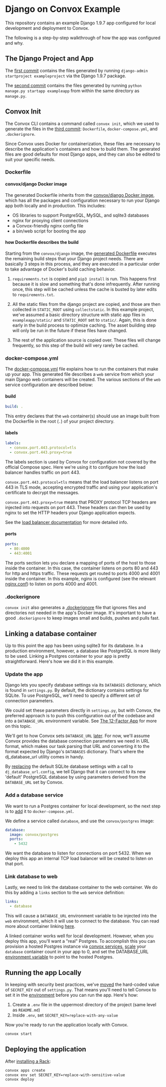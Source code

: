 # Django on Convox Example

This repository contains an example Django 1.9.7 app configured for local development and deployment to Convox.

The following is a step-by-step walkthrough of how the app was configured and why.

## The Django Project and App

The [first commit](https://github.com/convox-examples/django/commit/db374e06e63d437353394dad8e3d9be015df10c1) contains the files generated by running `django-admin startproject exampleproject` via the Django 1.9.7 package.

The [second commit](https://github.com/convox-examples/django/commit/c7f306a21629f04aa33da402379397fae382ab4c) contains the files generated by running `python manage.py startapp exampleapp` from within the same directory as `manage.py`.

## Convox Init

The Convox CLI contains a command called `convox init`, which we used to generate the files in the [third commit](https://github.com/convox-examples/django/commit/4d22973fc66d37c8a87a19f2b4263adbd5131e4d): `Dockerfile`, `docker-compose.yml`, and `.dockerignore`.

Since Convox uses Docker for containerization, these files are necessary to describe the application's containers and how to build them. The generated files are good defaults for most Django apps, and they can also be edited to suit your specific needs.

### Dockerfile

#### convox/django Docker image

The generated Dockerfile inherits from the [convox/django Docker image](https://hub.docker.com/r/convox/django/), which has all the packages and configuration necessary to run your Django app both locally and in production. This includes:

* OS libraries to support PostgreSQL, MySQL, and sqlite3 databases
* nginx for proxying client connections
* a Convox-friendly nginx config file
* a bin/web script for booting the app

#### how Dockerfile describes the build

Starting from the `convox/django` image, the [generated Dockerfile](https://github.com/convox-examples/django/blob/master/Dockerfile) executes the remaining build steps that your Django project needs. There are basically 3 steps in this process, and they are executed in a particular order to take advantage of Docker's build caching behavior.

1. `requirements.txt` is copied and `pip3 install` is run. This happens first because it is slow and something that's done infrequently. After running once, this step will be cached unless the cache is busted by later edits to `requirements.txt`.

2. All the static files from the django project are copied, and those are then collected in `STATIC_ROOT` using `collectstatic`. In this example project, we've assumed a basic directory structure with static app files in `exampleapp/static/` and `STATIC_ROOT` set to `static/`. Again, this is done early in the build process to optimize caching. The asset building step will only be run in the future if these files have changed.

3. The rest of the application source is copied over. These files will change frequently, so this step of the build will very rarely be cached.

### docker-compose.yml

The [docker-compose.yml](https://github.com/convox-examples/django/blob/master/docker-compose.yml) file explains how to run the containers that make up your app. This generated file describes a `web` service from which your main Django web containers will be created. The various sections of the `web` service configuration are described below:

#### build

```yaml
build: .
```

This entry declares that the `web` container(s) should use an image built from the Dockerfile in the root (`.`) of your project directory.

#### labels

```yaml
labels:
  - convox.port.443.protocol=tls
  - convox.port.443.proxy=true
```

The labels section is used by Convox for configuration not covered by the official Compose spec.  Here we're using it to configure how the load balancer handles traffic on port 443.

`convox.port.443.protocol=tls` means that the load balancer listens on port 443 in TLS mode, accepting encrypted traffic and using your application's certificate to decrypt the messages.

`convox.port.443.proxy=true` means that PROXY protocol TCP headers are injected into requests on port 443. These headers can then be used by nginx to set the HTTP headers your Django application expects.

See the [load balancer documentation](https://convox.com/docs/load-balancers/) for more detailed info.

#### ports

```yaml
ports:
  - 80:4000
  - 443:4001
```

The ports section lets you declare a mapping of ports of the host to those inside the container. In this case, the container listens on ports 80 and 443 for http and https traffic. These requests get routed to ports 4000 and 4001 inside the container. In this example, nginx is configured (see the relevant [nginx.conf](https://github.com/convox/django/blob/master/conf/nginx.conf)) to listen on ports 4000 and 4001.

### .dockerignore

`convox init` also generates a [.dockerignore](https://github.com/convox-examples/django/blob/master/.dockerignore) file that ignores files and directories not needed in the app's Docker image. It's important to have a good `.dockerignore` to keep images small and builds, pushes and pulls fast.

## Linking a database container

Up to this point the app has been using sqlite3 for its database. In a production environment, however, a database like PostgreSQL is more likely to be used. Linking a Postgres container to your app is pretty straightforward. Here's how we did it in this example.

### Update the app

Django lets you specify database settings via its `DATABASES` dictionary, which is found in `settings.py`. By default, the dictionary contains settings for SQLite. To use PostgreSQL, we'll need to specify a different set of connection parameters.

We could set these parameters directly in `settings.py`, but with Convox, the preferred approach is to push this configuration out of the codebase and into a `DATABASE_URL` environment variable. See [The 12-Factor App](http://12factor.net/config) for more on this topic.

We'll get to how Convox sets `DATABASE_URL` [later](#link-database-to-web). For now, we'll assume Convox provides the database connection parameters we need in URL format, which makes our task parsing that URL and converting it to the format expected by Django's `DATABASES` dictionary. That's where the dj_database_url utility comes in handy.

By [replacing](https://github.com/convox-examples/django/commit/7537b7744cf5f3ae639a405fe97799cdfa17f9c0) the default SQLite database settings with a call to `dj_database_url.config`, we tell Django that it can connect to its new 'default' PostgreSQL database by using parameters derived from the `DATABASE_URL` set by Convox.

### Add a database service

We want to run a Postgres container for local development, so the next step is to [add](https://github.com/convox-examples/django/commit/7537b7744cf5f3ae639a405fe97799cdfa17f9c0) it to `docker-compose.yml`.

We define a service called `database`, and use the `convox/postgres` image:

```yaml
database:
  image: convox/postgres
  ports:
    - 5432
```

We want the database to listen for connections on port 5432. When we deploy this app an internal TCP load balancer will be created to listen on that port.

### Link database to web

Lastly, we need to link the database container to the web container. We do this by adding a `links` section to the `web` service definition:

```yaml
links:
  - database
```

This will cause a `DATABASE_URL` environment variable to be injected into the `web` environment, which it will use to connect to the database. You can read more about container linking [here](https://convox.com/docs/linking/).

A linked container works well for local development. However, when you deploy this app, you'll want a "real" Postgres. To accomplish this you can provision a hosted Postgres instance via [convox services](https://convox.com/docs/postgresql/), [scale](https://convox.com/docs/scaling/) your `database` container count in your app to 0, and set the DATABASE_URL [environment variable](https://convox.com/docs/environment/) to point to the hosted Postgres.

## Running the app Locally

In keeping with security best practices, we've [moved](https://github.com/convox-examples/django/commit/61bbe0eeac20cb97fa6f67ed75ebbe5829fef549) the hard-coded value of `SECRET_KEY` out of `settings.py`. That means you'll need to tell Convox to set it in the [environment](https://convox.com/docs/environment/) before you can run the app. Here's how:

1. Create a `.env` file in the uppermost directory of the project (same level as `README.md`)
1. Inside `.env`, set `SECRET_KEY=replace-with-any-value`

Now you're ready to run the application locally with Convox.

```bash
convox start
```

## Deploying the application

After [installing a Rack](https://convox.com/docs/installing-a-rack/):

```bash
convox apps create
convox env set SECRET_KEY=replace-with-sensitive-value
convox deploy
```
